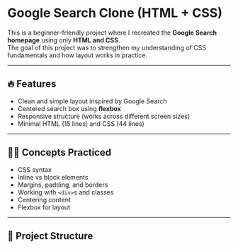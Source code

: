 # Google Search Clone (HTML + CSS)

This is a beginner-friendly project where I recreated the **Google Search homepage** using only **HTML and CSS**.  
The goal of this project was to strengthen my understanding of CSS fundamentals and how layout works in practice.

---

## 🔥 Features
- Clean and simple layout inspired by Google Search  
- Centered search box using **flexbox**  
- Responsive structure (works across different screen sizes)  
- Minimal HTML (15 lines) and CSS (44 lines)  

---

## 🧑‍💻 Concepts Practiced
- CSS syntax  
- Inline vs block elements  
- Margins, padding, and borders  
- Working with `<div>`s and classes  
- Centering content  
- Flexbox for layout  

---

## 📂 Project Structure
